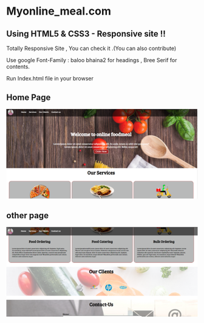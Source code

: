 # Myonline_meal.com
## Using HTML5 &amp; CSS3 - Responsive site !! ##

Totally Responsive Site , You can check it .(You can also contribute)

Use google Font-Family : baloo bhaina2 for headings , Bree Serif for contents.  

Run Index.html file in your browser

## Home Page ##
![alt text](https://github.com/shubhamgoel01/Myonline_meal/blob/main/screenshots/1.png?raw=true)
  
  
 ## other page ##
![alt text](https://github.com/shubhamgoel01/Myonline_meal/blob/main/screenshots/2.png?raw=true)


